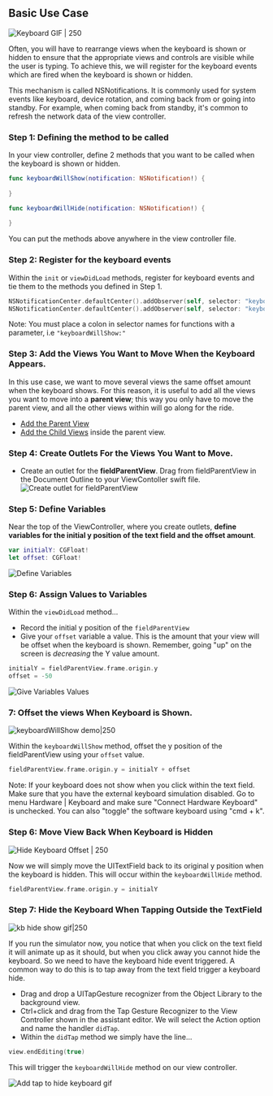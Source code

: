 
## Basic Use Case
![Keyboard GIF | 250](http://i.imgur.com/bQsqmhT.gif)

Often, you will have to rearrange views when the keyboard is shown or hidden to ensure that the appropriate views and controls are visible while the user is typing. To achieve this, we will register for the keyboard events which are fired when the keyboard is shown or hidden.

This mechanism is called NSNotifications. It is commonly used for system events like keyboard, device rotation, and coming back from or going into standby. For example, when coming back from standby, it's common to refresh the network data of the view controller.

### Step 1: Defining the method to be called

In your view controller, define 2 methods that you want to be called when the keyboard is shown or hidden.

```swift
func keyboardWillShow(notification: NSNotification!) {
        
}

func keyboardWillHide(notification: NSNotification!) {
        
}
```

You can put the methods above anywhere in the view controller file.

### Step 2: Register for the keyboard events

Within the `init` or `viewDidLoad` methods, register for keyboard events and tie them to the methods you defined in Step 1.  

```swift
NSNotificationCenter.defaultCenter().addObserver(self, selector: "keyboardWillShow:", name: UIKeyboardWillShowNotification, object: nil)
NSNotificationCenter.defaultCenter().addObserver(self, selector: "keyboardWillHide:", name: UIKeyboardWillHideNotification, object: nil)
```

Note: You must place a colon in selector names for functions with a parameter, i.e ``"keyboardWillShow:"``

### Step 3: Add the Views You Want to Move When the Keyboard Appears.

In this use case, we want to move several views the same offset amount when the keyboard shows. For this reason, it is useful to add all the views you want to move into a **parent view**; this way you only have to move the parent view, and all the other views within will go along for the ride.

- [Add the Parent View](https://guides.codepath.com/ios/Creating-Nested-Views#step-1-add-the-parent-view)
- [Add the Child Views](https://guides.codepath.com/ios/Creating-Nested-Views#step-2-nest-the-child-views) inside the parent view.

### Step 4: Create Outlets For the Views You Want to Move.

- Create an outlet for the **fieldParentView**. Drag from fieldParentView in the Document Outline to your ViewContoller swift file.  
![Create outlet for fieldParentView](http://i.imgur.com/maYqgkO.gif)

### Step 5: Define Variables

Near the top of the ViewController, where you create outlets, **define variables for the initial y position of the text field and the offset amount**.

```swift
var initialY: CGFloat!
let offset: CGFloat!
```  

![Define Variables](http://i.imgur.com/1kLmcGm.gif)

### Step 6: Assign Values to Variables
Within the ```viewDidLoad``` method... 
- Record the initial y position of the `fieldParentView`
- Give your `offset` variable a value. This is the amount that your view will be offset when the keyboard is shown. Remember, going "up" on the screen is *decreasing*  the Y value amount. 

```swift
initialY = fieldParentView.frame.origin.y
offset = -50
```

![Give Variables Values](http://i.imgur.com/3oWcRjI.gif)

### 7: Offset the views When Keyboard is Shown.

![keyboardWillShow demo|250](http://i.imgur.com/MjPaRct.gif)

Within the `keyboardWillShow` method, offset the y position of the fieldParentView using your `offset` value.

```swift
fieldParentView.frame.origin.y = initialY + offset
```

Note: If your keyboard does not show when you click within the text field. Make sure that you have the external keyboard simulation disabled. Go to menu Hardware | Keyboard and make sure "Connect Hardware Keyboard" is unchecked. You can also "toggle" the software keyboard using "cmd + k".

### Step 6: Move View Back When Keyboard is Hidden

![Hide Keyboard Offset | 250](http://i.imgur.com/Ag9mO7D.gif)

Now we will simply move the UITextField back to its original y position when the keyboard is hidden. This will occur within the ```keyboardWillHide``` method.

```swift
fieldParentView.frame.origin.y = initialY 
```

### Step 7: Hide the Keyboard When Tapping Outside the TextField

![kb hide show gif|250](http://i.imgur.com/pyaO52E.gif)  

If you run the simulator now, you notice that when you click on the text field it will animate up as it should, but when you click away you cannot hide the keyboard. So we need to have the keyboard hide event triggered. A common way to do this is to tap away from the text field trigger a keyboard hide. 

- Drag and drop a UITapGesture recognizer from the Object Library to the background view. 
- Ctrl+click and drag from the Tap Gesture Recognizer to the View Controller shown in the assistant editor. We will select the Action option and name the handler ```didTap```. 
- Within the ```didTap``` method we simply have the line...

```swift
view.endEditing(true)
```
This will trigger the ```keyboardWillHide``` method on our view controller.  
  
![Add tap to hide keyboard gif](http://i.imgur.com/P3JrdNq.gif)  